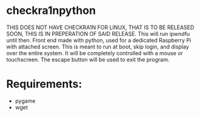 # checkra1npython
 THIS DOES NOT HAVE CHECKRA1N FOR LINUX, THAT IS TO BE RELEASED SOON, THIS IS IN PREPERATION OF SAID RELEASE. This will run ipwndfu until then. Front end made with python, used for a dedicated Raspberry Pi with attached screen. This is meant to run at boot, skip login, and display over the entire system. It will be completely controlled with a mouse or touchscreen. The escape button will be used to exit the program.

# Requirements:
- pygame
- wget
